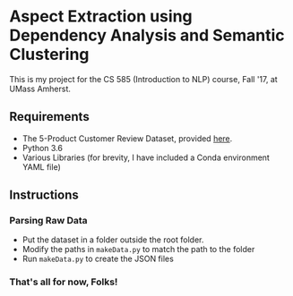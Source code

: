Aspect Extraction using Dependency Analysis and Semantic Clustering
===============

This is my project for the CS 585 (Introduction to NLP) course, Fall '17, at UMass Amherst.

## Requirements

- The 5-Product Customer Review Dataset, provided [here](https://www.cs.uic.edu/~liub/FBS/sentiment-analysis.html#datasets).
- Python 3.6
- Various Libraries (for brevity, I have included a Conda environment YAML file)

## Instructions

### Parsing Raw Data

- Put the dataset in a folder outside the root folder.
- Modify the paths in `makeData.py` to match the path to the folder
- Run `makeData.py` to create the JSON files

### That's all for now, Folks!

